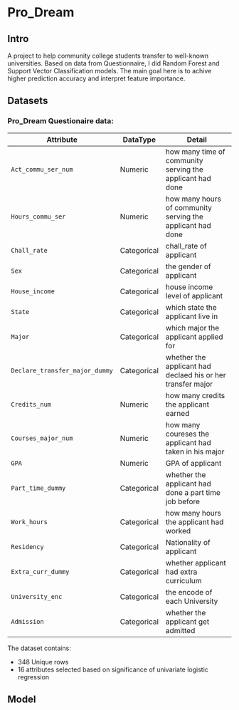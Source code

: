 # Pro_Dream

## Intro
A project to help community college students transfer to well-known universities. Based on data from Questionnaire, I did Random Forest and Support Vector Classification models. The main goal here is to achive higher prediction accuracy and interpret feature importance.

## Datasets

### Pro_Dream Questionaire data: 

| Attribute | DataType | Detail |
|--------|--------|--------|
| `Act_commu_ser_num` | Numeric | how many time of community serving the applicant had done|
| `Hours_commu_ser` | Numeric | how many hours of community serving the applicant had done|
| `Chall_rate` | Categorical | chall_rate of applicant |
| `Sex` | Categorical | the gender of applicant |
| `House_income` | Categorical | house income level of applicant |
| `State` | Categorical | which state the applicant live in |
| `Major` | Categorical | which major the applicant applied for |
| `Declare_transfer_major_dummy` | Categorical | whether the applicant had declaed his or her transfer major|
| `Credits_num` | Numeric | how many credits the applicant earned |
| `Courses_major_num` | Numeric | how many coureses the applicant had taken in his major |
| `GPA` | Numeric | GPA of applicant |
| `Part_time_dummy` | Categorical | whether the applicant had done a part time job before |
| `Work_hours` | Categorical | how many hours the applicant had worked |
| `Residency` | Categorical | Nationality of applicant |
| `Extra_curr_dummy` | Categorical | whether applicant had extra curriculum |
| `University_enc` | Categorical | the encode of each University |
| `Admission` | Categorical | whether the applicant get admitted|


The dataset contains:
- 348 Unique rows
- 16 attributes selected based on significance of univariate logistic regression

## Model


